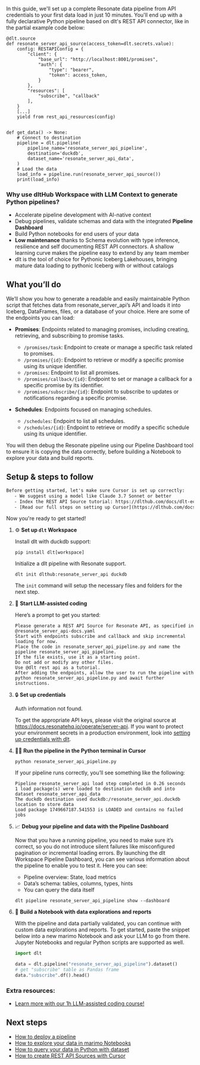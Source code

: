 In this guide, we'll set up a complete Resonate data pipeline from API credentials to your first data load in just 10 minutes. You'll end up with a fully declarative Python pipeline based on dlt's REST API connector, like in the partial example code below:

```python-outcome
@dlt.source
def resonate_server_api_source(access_token=dlt.secrets.value):
    config: RESTAPIConfig = {
        "client": {
            "base_url": "http://localhost:8001/promises",
            "auth": {
                "type": "bearer",
                "token": access_token,
            }
        },
        "resources": [
            "subscribe", "callback"
        ],
    }
    [...]
    yield from rest_api_resources(config)


def get_data() -> None:
    # Connect to destination
    pipeline = dlt.pipeline(
        pipeline_name='resonate_server_api_pipeline',
        destination='duckdb',
        dataset_name='resonate_server_api_data', 
    )
    # Load the data
    load_info = pipeline.run(resonate_server_api_source())
    print(load_info) 
```

### Why use dltHub Workspace with LLM Context to generate Python pipelines?

- Accelerate pipeline development with AI-native context
- Debug pipelines, validate schemas and data with the integrated **Pipeline Dashboard**
- Build Python notebooks for end users of your data
- **Low maintenance** thanks to Schema evolution with type inference, resilience and self documenting REST API connectors. A shallow learning curve makes the pipeline easy to extend by any team member
- dlt is the tool of choice for Pythonic Iceberg Lakehouses, bringing mature data loading to pythonic Iceberg with or without catalogs

## What you’ll do

We’ll show you how to generate a readable and easily maintainable Python script that fetches data from resonate_server_api’s API and loads it into Iceberg, DataFrames, files, or a database of your choice. Here are some of the endpoints you can load:

- **Promises**: Endpoints related to managing promises, including creating, retrieving, and subscribing to promise tasks.
  - `/promises/task`: Endpoint to create or manage a specific task related to promises.
  - `/promises/{id}`: Endpoint to retrieve or modify a specific promise using its unique identifier.
  - `/promises`: Endpoint to list all promises.
  - `/promises/callback/{id}`: Endpoint to set or manage a callback for a specific promise by its identifier.
  - `/promises/subscribe/{id}`: Endpoint to subscribe to updates or notifications regarding a specific promise.

- **Schedules**: Endpoints focused on managing schedules.
  - `/schedules`: Endpoint to list all schedules.
  - `/schedules/{id}`: Endpoint to retrieve or modify a specific schedule using its unique identifier.

You will then debug the Resonate pipeline using our Pipeline Dashboard tool to ensure it is copying the data correctly, before building a Notebook to explore your data and build reports.

## Setup & steps to follow

```default
Before getting started, let's make sure Cursor is set up correctly:
   - We suggest using a model like Claude 3.7 Sonnet or better
   - Index the REST API Source tutorial: https://dlthub.com/docs/dlt-ecosystem/verified-sources/rest_api/ and add it to context as **@dlt rest api**
   - [Read our full steps on setting up Cursor](https://dlthub.com/docs/dlt-ecosystem/llm-tooling/cursor-restapi#23-configuring-cursor-with-documentation)
```

Now you're ready to get started!

1. ⚙️ **Set up `dlt` Workspace**
    
    Install dlt with duckdb support:
    ```shell
    pip install dlt[workspace]
    ```

    Initialize a dlt pipeline with Resonate support.
    ```shell
    dlt init dlthub:resonate_server_api duckdb
    ```

    The `init` command will setup the necessary files and folders for the next step.
    
2. 🤠 **Start LLM-assisted coding**
    
    Here’s a prompt to get you started:
    
    ```prompt
    Please generate a REST API Source for Resonate API, as specified in @resonate_server_api-docs.yaml 
    Start with endpoints subscribe and callback and skip incremental loading for now. 
    Place the code in resonate_server_api_pipeline.py and name the pipeline resonate_server_api_pipeline. 
    If the file exists, use it as a starting point. 
    Do not add or modify any other files. 
    Use @dlt rest api as a tutorial. 
    After adding the endpoints, allow the user to run the pipeline with python resonate_server_api_pipeline.py and await further instructions.
    ```

    
3. 🔒 **Set up credentials** 
    
    Auth information not found.
    
    To get the appropriate API keys, please visit the original source at https://docs.resonatehq.io/operate/server-api.
    If you want to protect your environment secrets in a production environment, look into [setting up credentials with dlt](https://dlthub.com/docs/walkthroughs/add_credentials).
    
4. 🏃‍♀️ **Run the pipeline in the Python terminal in Cursor**
    
    ```shell
    python resonate_server_api_pipeline.py
    ```
    
    If your pipeline runs correctly, you’ll see something like the following:
    
    ```shell
    Pipeline resonate_server_api load step completed in 0.26 seconds
    1 load package(s) were loaded to destination duckdb and into dataset resonate_server_api_data
    The duckdb destination used duckdb:/resonate_server_api.duckdb location to store data
    Load package 1749667187.541553 is LOADED and contains no failed jobs
    ```
    
5. 📈 **Debug your pipeline and data with the Pipeline Dashboard**

    Now that you have a running pipeline, you need to make sure it’s correct, so you do not introduce silent failures like misconfigured pagination or incremental loading errors. By launching the dlt Workspace Pipeline Dashboard, you can see various information about the pipeline to enable you to test it. Here you can see:
    - Pipeline overview: State, load metrics
    - Data’s schema: tables, columns, types, hints
    - You can query the data itself
    
    ```shell
    dlt pipeline resonate_server_api_pipeline show --dashboard
    ```
    
6. 🐍 **Build a Notebook with data explorations and reports**

    With the pipeline and data partially validated, you can continue with custom data explorations and reports. To get started, paste the snippet below into a new marimo Notebook and ask your LLM to go from there. Jupyter Notebooks and regular Python scripts are supported as well.

    
    ```python
    import dlt

   data = dlt.pipeline("resonate_server_api_pipeline").dataset()
   # get "subscribe" table as Pandas frame
   data."subscribe".df().head()
    ```

### Extra resources:

- [Learn more with our 1h LLM-assisted coding course!](https://www.youtube.com/watch?v=GGid70rnJuM)

## Next steps

- [How to deploy a pipeline](https://dlthub.com/docs/walkthroughs/deploy-a-pipeline)
- [How to explore your data in marimo Notebooks](https://dlthub.com/docs/general-usage/dataset-access/marimo)
- [How to query your data in Python with dataset](https://dlthub.com/docs/general-usage/dataset-access/dataset)
- [How to create REST API Sources with Cursor](https://dlthub.com/docs/dlt-ecosystem/llm-tooling/cursor-restapi)